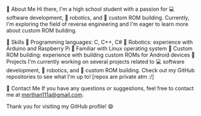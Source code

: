 👋 About Me
Hi there, I'm a high school student with a passion for 💻 software development, 🤖 robotics, and 📱 custom ROM building. Currently, I'm exploring the field of reverse engineering and I'm eager to learn more about custom ROM building.

💪 Skills
🔢 Programming languages: C, C++, C#
🤖 Robotics: experience with Arduino and Raspberry Pi
🐧 Familiar with Linux operating system
📱 Custom ROM building: experience with building custom ROMs for Android devices
🚀 Projects
I'm currently working on several projects related to 💻 software development, 🤖 robotics, and 📱 custom ROM building. Check out my GitHub repositories to see what I'm up to!
[repos are private atm :/]

📩 Contact Me
If you have any questions or suggestions, feel free to contact me at merthan111a@gmail.com.

Thank you for visiting my GitHub profile! 😄
